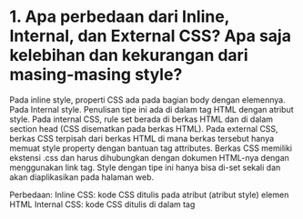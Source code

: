 # 1. Apa perbedaan dari Inline, Internal, dan External CSS? Apa saja kelebihan dan kekurangan dari masing-masing style?
Pada inline style, properti CSS ada pada bagian body dengan elemennya. Pada Internal style. Penulisan tipe ini ada di dalam tag HTML dengan atribut style. Pada internal CSS, rule set berada di berkas HTML dan di dalam section head (CSS disematkan pada berkas HTML). Pada external CSS, berkas CSS terpisah dari berkas HTML di mana berkas tersebut hanya memuat style property dengan bantuan tag attributes. Berkas CSS memiliki ekstensi .css dan harus dihubungkan dengan dokumen HTML-nya dengan menggunakan link tag. Style dengan tipe ini hanya bisa di-set sekali dan akan diaplikasikan pada halaman web.

Perbedaan:
Inline CSS: kode CSS ditulis pada atribut (atribut style) elemen HTML
Internal CSS: kode CSS ditulis di dalam tag <style>, kode HTML ditulis pada bagian header pada berkas HTML
External CSS: kode CSS ditulis terpisah dengan kode pada berkas HTMLnya. 

Kekurangan:
Inline CSS: kurang efisien karena setiap tag HTML harus memiliki style masing-masing, jika hanya menggunakan inline style akan lebih sulit untuk mengatur web karena tipe ini hanya untuk mengubah satu elemen HTML saja.
Internal CSS: tidak efisien jika ingin menggunakan CSS yang sama pada beberapa file yang berbeda, menyebabkan performa web lebih lambat
External CSS: tampilan halaman akan terlihat berantakan jika berkas CSS gagal dipanggil oleh berkas HTML.

Kelebihan:
Inline CSS: dapat memperbaiki kode dengan cepat, proses untuk melakukan load pada web lebih cepat, proses untuk request HTTP lebih kecil
Internal CSS:  jika terdapat perubahan maka hanya akan berlaku pada satu halaman saja, tidak perlu mengunggah berkas HTML dan CSS secara terpisah karena sudah jadi satu, Class dan ID dapat digunakan internal stylesheet
External CSS: ukuran berkas HTML akan menjadi lebih kecil dan struktur kode pada berkas HTML terlihat lebih rapi, ketika terjadi loading pada web akan lebih cepat, berkas CSS dapat digunakan sekaligus untuk beberapa halaman web

source: https://www.niagahoster.co.id/blog/perbedaan-internal-external-dan-inline-css/ 

# 2. Jelaskan tag HTML5 yang kamu ketahui.
<nav>: merupakan tag untuk membuat link navigasi
<header>: tag untuk membuat suatu header dokumen atau bagian
<article>: tag untuk membuat suatu artikel
<footer>: tag untuk membuat suatu footer dokumen atau bagian
<section>: tag untuk membuat bagian pada dokumen
<aside>: tag untuk membuat konten selain dari konten halaman

# 3. Jelaskan tipe-tipe CSS selector yang kamu ketahui.
Element Selector: memilih elemen HTML tanpa diawali “#” atau “.”, di antara tipe element selector lain memiliki prioritas yang paling rendah.
Class Selector: memilih elemen HTML dengan diawali “.”, di antara tipe element selector lain memiliki prioritas yang paling tinggi kedua.
ID Selector: memilih elemen HTML dengan diawali “.”, di antara tipe element selector lain memiliki prioritas yang paling tinggi.

# 4. Jelaskan bagaimana cara kamu mengimplementasikan checklist di atas.
Pada halaman login, register, dan create-task, saya menggunakan navigasi yang akan menampilkan kata perintah untuk halaman tersebut, ada juga yang saya tambahkan tombol untuk menuju ke halaman sebelumnya. 
Lalu, saya membuat container dengan ukuran row dan column yang sesuai, dan membuat card. Pada card tersebut ada card header dan juga card body. Pada card body, saya membuat form-group, text untuk pada tampilan input user, dan button yang diperlukan. 
Untuk tampilan halaman todolist,  saya membuat looping untuk setiap data pada todolist yang akan ditampilkan pada card. Untuk menampilkan atribut-atribut pada card saya menggunakan list-group. 
Untuk mengatur font kalimat, saya menggunakan font-monospace pada class dan untuk mengatur warna background, diatur pada style.
